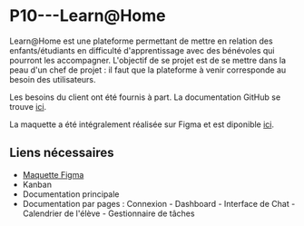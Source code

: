 # P10---Learn@Home

Learn@Home est une plateforme permettant de mettre en relation des enfants/étudiants en difficulté d'apprentissage avec des bénévoles qui pourront les accompagner. L'objectif de se projet est de se mettre dans la peau d'un chef de projet : il faut que la plateforme à venir corresponde au besoin des utilisateurs. 

Les besoins du client ont été fournis à part. La documentation GitHub se trouve [ici](https://github.com/users/Eugeniegene/projects/1/views/1). 

La maquette a été intégralement réalisée sur Figma et est diponible [ici](https://www.figma.com/file/xqeE1ZKlHUWi2Efo8r73NK/UI-Design-Les-Petits-Plats-FR). 

## Liens nécessaires 

- [Maquette Figma](https://www.figma.com/file/xqeE1ZKlHUWi2Efo8r73NK/UI-Design-Les-Petits-Plats-FR)
- Kanban 
- Documentation principale 
- Documentation par pages : Connexion  -  Dashboard  -  Interface de Chat  -  Calendrier de l'élève  -  Gestionnaire de tâches 

